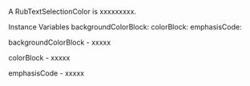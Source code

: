 A RubTextSelectionColor is xxxxxxxxx.Instance Variables	backgroundColorBlock:		<Object>	colorBlock:		<Object>	emphasisCode:		<Object>backgroundColorBlock	- xxxxxcolorBlock	- xxxxxemphasisCode	- xxxxx